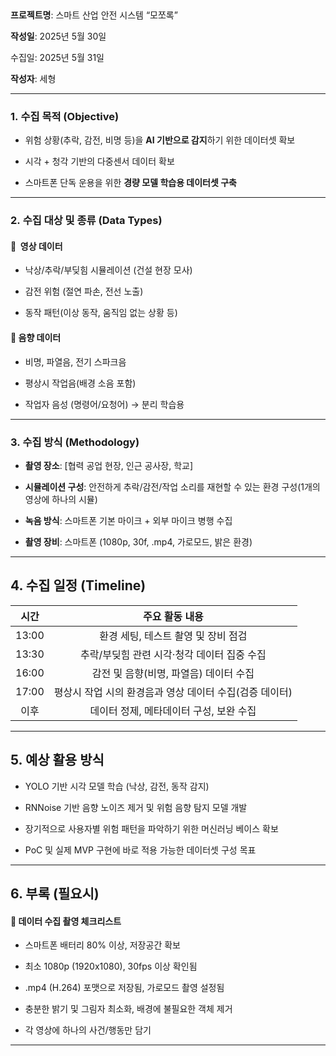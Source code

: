   

**프로젝트명**: 스마트 산업 안전 시스템 “모쪼록”  

**작성일**: 2025년 5월 30일  

수집일: 2025년 5월 31일

**작성자**: 세형

---
### **1.** **수집 목적 (Objective)**

- 위험 상황(추락, 감전, 비명 등)을 **AI 기반으로 감지**하기 위한 데이터셋 확보
    
- 시각 + 청각 기반의 다중센서 데이터 확보
    
- 스마트폰 단독 운용을 위한 **경량 모델 학습용 데이터셋 구축**

---
### **2.** **수집 대상 및 종류 (Data Types)**

#### **🔹**  **영상 데이터**

- 낙상/추락/부딪힘 시뮬레이션 (건설 현장 모사)
    
- 감전 위험 (절연 파손, 전선 노출)
    
- 동작 패턴(이상 동작, 움직임 없는 상황 등)
    


#### **🔹** **음향 데이터**

- 비명, 파열음, 전기 스파크음
    
- 평상시 작업음(배경 소음 포함)
    
- 작업자 음성 (명령어/요청어) → 분리 학습용


---

### **3.** **수집 방식 (Methodology)**

- **촬영 장소**: [협력 공업 현장, 인근 공사장, 학교]
    
- **시뮬레이션 구성**: 안전하게 추락/감전/작업 소리를 재현할 수 있는 환경 구성(1개의 영상에 하나의 시뮬)
    
- **녹음 방식**: 스마트폰 기본 마이크 + 외부 마이크 병행 수집
    
- **촬영 장비**: 스마트폰 (1080p, 30f, .mp4, 가로모드, 밝은 환경)


---

## 4. 수집 일정 (Timeline)

  
|  시간   |             주요 활동 내용             |
| :---: | :------------------------------: |
| 13:00 |      환경 세팅, 테스트 촬영 및 장비 점검       |
| 13:30 |    추락/부딪힘 관련 시각·청각 데이터 집중 수집     |
| 16:00 |     감전 및 음향(비명, 파열음) 데이터 수집      |
| 17:00 | 평상시 작업 시의 환경음과 영상 데이터 수집(검증 데이터) |
|  이후   |     데이터 정제, 메타데이터 구성, 보완 수집      |
  

---

## 5. 예상 활용 방식

  

- YOLO 기반 시각 모델 학습 (낙상, 감전, 동작 감지)
	
- RNNoise 기반 음향 노이즈 제거 및 위험 음향 탐지 모델 개발
	
- 장기적으로 사용자별 위험 패턴을 파악하기 위한 머신러닝 베이스 확보
	
- PoC 및 실제 MVP 구현에 바로 적용 가능한 데이터셋 구성 목표


---

## 6. 부록 (필요시)

#### **🔹** **데이터 수집 촬영 체크리스트**
	
- 스마트폰 배터리 80% 이상, 저장공간 확보
	
- 최소 1080p (1920x1080), 30fps 이상 확인됨
	
- .mp4 (H.264) 포맷으로 저장됨, 가로모드 촬영 설정됨
	
- 충분한 밝기 및 그림자 최소화, 배경에 불필요한 객체 제거
	
- 각 영상에 하나의 사건/행동만 담기


---